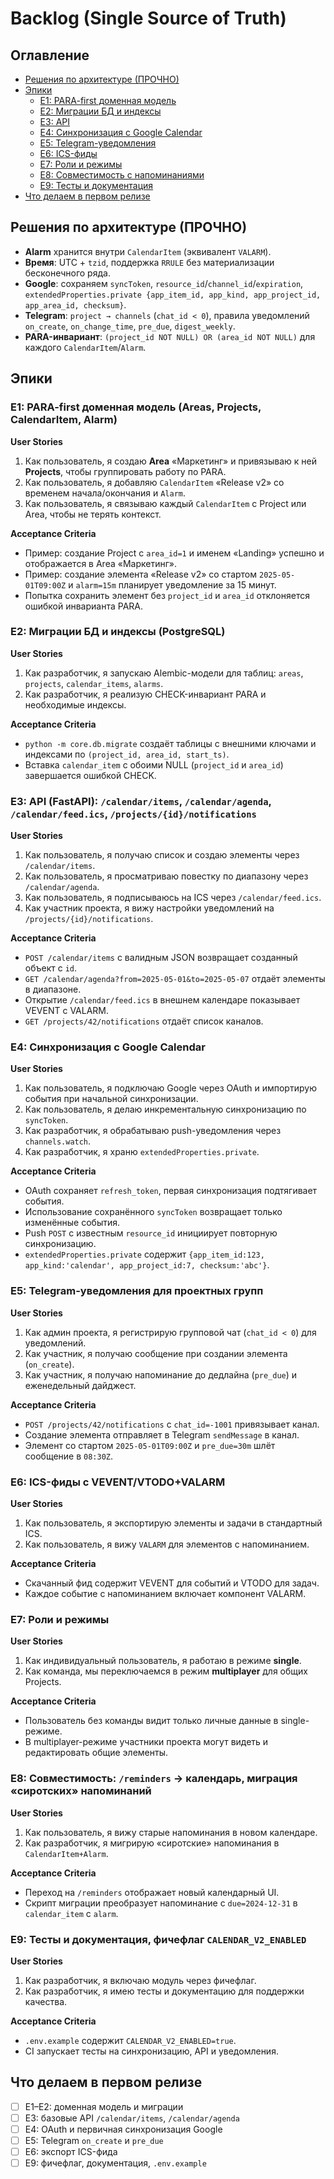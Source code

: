 # Backlog (Single Source of Truth)

## Оглавление
- [Решения по архитектуре (ПРОЧНО)](#решения-по-архитектуре-прочно)
- [Эпики](#эпики)
  - [E1: PARA-first доменная модель](#e1-para-first-доменная-модель)
  - [E2: Миграции БД и индексы](#e2-миграции-бд-и-индексы)
  - [E3: API](#e3-api)
  - [E4: Синхронизация с Google Calendar](#e4-синхронизация-с-google-calendar)
  - [E5: Telegram-уведомления](#e5-telegram-уведомления)
  - [E6: ICS-фиды](#e6-ics-фиды)
  - [E7: Роли и режимы](#e7-роли-и-режимы)
  - [E8: Совместимость с напоминаниями](#e8-совместимость-с-напоминаниями)
  - [E9: Тесты и документация](#e9-тесты-и-документация)
- [Что делаем в первом релизе](#что-делаем-в-первом-релизе)

## Решения по архитектуре (ПРОЧНО)
- **Alarm** хранится внутри `CalendarItem` (эквивалент `VALARM`).
- **Время**: UTC + `tzid`, поддержка `RRULE` без материализации бесконечного ряда.
- **Google**: сохраняем `syncToken`, `resource_id`/`channel_id`/`expiration`, `extendedProperties.private {app_item_id, app_kind, app_project_id, app_area_id, checksum}`.
- **Telegram**: `project → channels` (`chat_id < 0`), правила уведомлений `on_create`, `on_change_time`, `pre_due`, `digest_weekly`.
- **PARA-инвариант**: `(project_id NOT NULL) OR (area_id NOT NULL)` для каждого `CalendarItem`/`Alarm`.

## Эпики

### E1: PARA-first доменная модель (Areas, Projects, CalendarItem, Alarm)
**User Stories**
1. Как пользователь, я создаю **Area** «Маркетинг» и привязываю к ней **Projects**, чтобы группировать работу по PARA.
2. Как пользователь, я добавляю `CalendarItem` «Release v2» со временем начала/окончания и `Alarm`.
3. Как пользователь, я связываю каждый `CalendarItem` с Project или Area, чтобы не терять контекст.

**Acceptance Criteria**
- Пример: создание Project с `area_id=1` и именем «Landing» успешно и отображается в Area «Маркетинг».
- Пример: создание элемента «Release v2» со стартом `2025-05-01T09:00Z` и `alarm=15m` планирует уведомление за 15 минут.
- Попытка сохранить элемент без `project_id` и `area_id` отклоняется ошибкой инварианта PARA.

### E2: Миграции БД и индексы (PostgreSQL)
**User Stories**
1. Как разработчик, я запускаю Alembic-модели для таблиц: `areas`, `projects`, `calendar_items`, `alarms`.
2. Как разработчик, я реализую CHECK-инвариант PARA и необходимые индексы.

**Acceptance Criteria**
- `python -m core.db.migrate` создаёт таблицы с внешними ключами и индексами по `(project_id, area_id, start_ts)`.
- Вставка `calendar_item` с обоими NULL (`project_id` и `area_id`) завершается ошибкой CHECK.

### E3: API (FastAPI): `/calendar/items`, `/calendar/agenda`, `/calendar/feed.ics`, `/projects/{id}/notifications`
**User Stories**
1. Как пользователь, я получаю список и создаю элементы через `/calendar/items`.
2. Как пользователь, я просматриваю повестку по диапазону через `/calendar/agenda`.
3. Как пользователь, я подписываюсь на ICS через `/calendar/feed.ics`.
4. Как участник проекта, я вижу настройки уведомлений на `/projects/{id}/notifications`.

**Acceptance Criteria**
- `POST /calendar/items` с валидным JSON возвращает созданный объект с `id`.
- `GET /calendar/agenda?from=2025-05-01&to=2025-05-07` отдаёт элементы в диапазоне.
- Открытие `/calendar/feed.ics` в внешнем календаре показывает VEVENT с VALARM.
- `GET /projects/42/notifications` отдаёт список каналов.

### E4: Синхронизация с Google Calendar
**User Stories**
1. Как пользователь, я подключаю Google через OAuth и импортирую события при начальной синхронизации.
2. Как пользователь, я делаю инкрементальную синхронизацию по `syncToken`.
3. Как разработчик, я обрабатываю push-уведомления через `channels.watch`.
4. Как разработчик, я храню `extendedProperties.private`.

**Acceptance Criteria**
- OAuth сохраняет `refresh_token`, первая синхронизация подтягивает события.
- Использование сохранённого `syncToken` возвращает только изменённые события.
- Push `POST` с известным `resource_id` инициирует повторную синхронизацию.
- `extendedProperties.private` содержит `{app_item_id:123, app_kind:'calendar', app_project_id:7, checksum:'abc'}`.

### E5: Telegram-уведомления для проектных групп
**User Stories**
1. Как админ проекта, я регистрирую групповой чат (`chat_id < 0`) для уведомлений.
2. Как участник, я получаю сообщение при создании элемента (`on_create`).
3. Как участник, я получаю напоминание до дедлайна (`pre_due`) и еженедельный дайджест.

**Acceptance Criteria**
- `POST /projects/42/notifications` с `chat_id=-1001` привязывает канал.
- Создание элемента отправляет в Telegram `sendMessage` в канал.
- Элемент со стартом `2025-05-01T09:00Z` и `pre_due=30m` шлёт сообщение в `08:30Z`.

### E6: ICS-фиды с VEVENT/VTODO+VALARM
**User Stories**
1. Как пользователь, я экспортирую элементы и задачи в стандартный ICS.
2. Как пользователь, я вижу `VALARM` для элементов с напоминанием.

**Acceptance Criteria**
- Скачанный фид содержит VEVENT для событий и VTODO для задач.
- Каждое событие с напоминанием включает компонент VALARM.

### E7: Роли и режимы
**User Stories**
1. Как индивидуальный пользователь, я работаю в режиме **single**.
2. Как команда, мы переключаемся в режим **multiplayer** для общих Projects.

**Acceptance Criteria**
- Пользователь без команды видит только личные данные в single-режиме.
- В multiplayer-режиме участники проекта могут видеть и редактировать общие элементы.

### E8: Совместимость: `/reminders` → календарь, миграция «сиротских» напоминаний
**User Stories**
1. Как пользователь, я вижу старые напоминания в новом календаре.
2. Как разработчик, я мигрирую «сиротские» напоминания в `CalendarItem+Alarm`.

**Acceptance Criteria**
- Переход на `/reminders` отображает новый календарный UI.
- Скрипт миграции преобразует напоминание с `due=2024-12-31` в `calendar_item` с `alarm`.

### E9: Тесты и документация, фичефлаг `CALENDAR_V2_ENABLED`
**User Stories**
1. Как разработчик, я включаю модуль через фичефлаг.
2. Как разработчик, я имею тесты и документацию для поддержки качества.

**Acceptance Criteria**
- `.env.example` содержит `CALENDAR_V2_ENABLED=true`.
- CI запускает тесты на синхронизацию, API и уведомления.

## Что делаем в первом релизе
- [ ] E1–E2: доменная модель и миграции
- [ ] E3: базовые API `/calendar/items`, `/calendar/agenda`
- [ ] E4: OAuth и первичная синхронизация Google
- [ ] E5: Telegram `on_create` и `pre_due`
- [ ] E6: экспорт ICS-фида
- [ ] E9: фичефлаг, документация, `.env.example`
